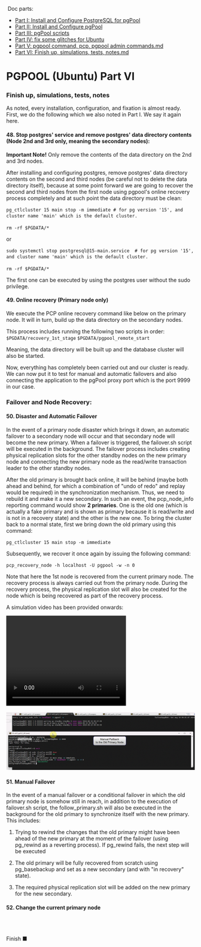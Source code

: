 &nbsp;Doc parts:

* [Part I: Install and Configure PostgreSQL for pgPool](./Part%20I%20Install%20and%20Configure%20PostgreSQL%20for%20pgPool.md)
* [Part II: Install and Configure pgPool](./Part%20II%20Install%20and%20Configure%20pgPool.md)
* [Part III: pgPool scripts](./Part%20III%20pgPool%20scripts.md)
* [Part IV: fix some glitches for Ubuntu](./Part%20IV%20fix%20some%20glitches%20for%20Ubuntu.md)
* [Part V: pgpool command, pcp, pgpool admin commands.md ](./Part%20V%20pgpool%20command%2C%20pcp%2C%20pgpool%20admin%20commands.md)
* [Part VI: Finish up, simulations, tests, notes.md ](./Part%20VI%20Finish%20up%2C%20simulations%2C%20tests%2C%20notes.md)


# PGPOOL (Ubuntu) Part VI

### Finish up, simulations, tests, notes

As noted, every installation, configuration, and fixation is almost ready. First, we do the following which we also noted in Part I.
 We say it again here.
 
#### 48. Stop postgres' service and remove postgres' data directory contents (Node 2nd and 3rd only, meaning the secondary nodes):

**Important Note!**
Only remove the contents of the data directory on the 2nd and 3rd nodes.

After installing and configuring postgres, remove postgres' data directory contents on the second and third nodes (be careful not to delete the data directory itself), because at some point forward we are going to recover the second and third nodes from the first node using pgpool's online recovery process completely and at such point the data directory must be clean:

```shell
pg_ctlcluster 15 main stop -m immediate	# for pg version '15', and cluster name 'main' which is the default cluster.

rm -rf $PGDATA/*
```

or

```shell
sudo systemctl stop postgresql@15-main.service	# for pg version '15', and cluster name 'main' which is the default cluster.

rm -rf $PGDATA/*
```

The first one can be executed by using the postgres user without the sudo privilege.

#### 49. Online recovery (Primary node only)

We execute the PCP online recovery command like below on the primary node. It will in turn, build up the data directory
 on the secondary nodes.

This process includes running the following two scripts in order:
`$PGDATA/recovery_1st_stage`
`$PGDATA/pgpool_remote_start`

Meaning, the data directory will be built up and the database cluster will also be started.

Now, everything has completely been carried out and our cluster is ready. We can now put it
 to test for manual and automatic failovers and also connecting the application to the pgPool
 proxy port which is the port 9999 in our case.
 
 
### Failover and Node Recovery:

#### 50. Disaster and Automatic Failover

In the event of a primary node disaster which brings it down, an automatic failover to a secondary node will occur
 and that secondary node will become the new primary. When a failover is triggered, the failover.sh script will be
 executed in the background. The failover process includes creating physical replication
 slots for the other standby nodes on the new primary node and connecting the new primary node as the read/write
 transaction leader to the other standby nodes. 

After the old primary is brought back online, it will be behind (maybe both ahead and behind, for which a combination
 of "undo of redo" and replay would be required) in the synchronization mechanism. Thus, we need to rebuild it and
 make it a new secondary. In such an event, the pcp_node_info reporting command would show **2 primaries**. One is
 the old one (which is actually a fake primary and is shown as primary because it is read/write and is not in a 
 recovery state) and the other is the new one. To bring the cluster back to a normal state, first we bring down the old
 primary using this command:

```shell
pg_ctlcluster 15 main stop -m immediate 
```

Subsequently, we recover it once again by issuing the following command:

```shell
pcp_recovery_node -h localhost -U pgpool -w -n 0
```

Note that here the 1st node is recovered from the current primary node. The recovery process is always
 carried out from the primary node. During the recovery process, the physical replication slot will also
 be created for the node which is being recovered as part of the recovery process.

A simulation video has been provided onwards:

<video src="image/PartVI/pgpool_simulate_failover_annotated.gif" width="320" height="240" controls></video>

![pgpool_simulate_failover_annotated](image/PartVI/pgpool_simulate_failover_annotated.gif)

#### 51. Manual Failover

In the event of a manual failover or a conditional failover in which the old primary node is somehow still
 in reach, in addition to the execution of failover.sh script, the follow_primary.sh will also be executed
 in the background for the old primary to synchronize itself with the new primary. This includes:

1. Trying to rewind the changes that the old primary might have been ahead of the new primary at the moment
 of the failover (using pg_rewind as a reverting process). If pg_rewind fails, the next step will be executed
 
2. The old primary will be fully recovered from scratch using pg_basebackup and set as a new secondary (and with 
 "in recovery" state).

3. The required physical replication slot will be added on the new primary for the new secondary.

#### 52. Change the current primary node



<br/><br/>


Finish ■
